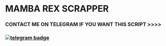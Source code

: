 # MAMBA REX SCRAPPER

### CONTACT ME ON TELEGRAM IF YOU WANT THIS SCRIPT >>>>

### [![telegram badge](https://img.shields.io/badge/BLACKMAMBA_OFFICIAL-30302f?style=for-the-badge&logo=telegram)](https://t.me/BLACKMAMBA_OFFICIAL)
